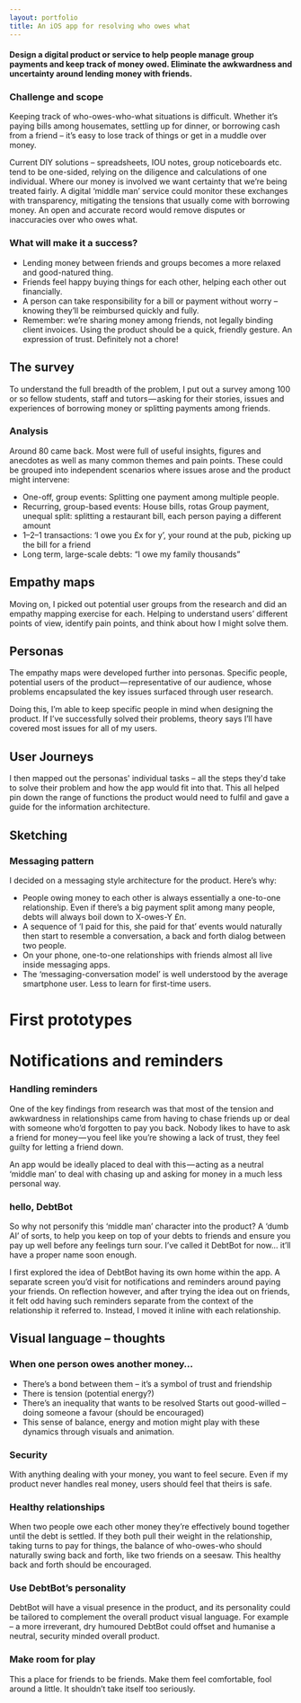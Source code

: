 ```yaml
---
layout: portfolio
title: An iOS app for resolving who owes what
---
```


#### Design a digital product or service to help people manage group payments and keep track of money owed. Eliminate the awkwardness and uncertainty around lending money with friends.

### Challenge and scope
Keeping track of who-owes-who-what situations is difficult. Whether it’s paying bills among housemates, settling up for dinner, or borrowing cash from a friend – it’s easy to lose track of things or get in a muddle over money.

Current DIY solutions – spreadsheets, IOU notes, group noticeboards etc. tend to be one-sided, relying on the diligence and calculations of one individual. Where our money is involved we want certainty that we’re being treated fairly.
A digital ‘middle man’ service could monitor these exchanges with transparency, mitigating the tensions that usually come with borrowing money. An open and accurate record would remove disputes or inaccuracies over who owes what.

### What will make it a success?
- Lending money between friends and 
groups becomes a more relaxed and good-natured thing.
- Friends feel happy buying things for each other, helping each other out financially.
- A person can take responsibility for a bill or payment without worry – knowing they’ll be reimbursed quickly and fully.
- Remember: we’re sharing money among friends, not legally binding client invoices. Using the product should be a quick, friendly gesture. An expression of trust. Definitely not a chore!

## The survey
To understand the full breadth of the problem, I put out a survey among 100 or so fellow students, staff and tutors — asking for their stories, issues and experiences of borrowing money or splitting payments among friends.

### Analysis
Around 80 came back. Most were full of useful insights, figures and anecdotes as well as many common themes and pain points. These could be grouped into independent scenarios where issues arose and the product might intervene:

- One-off, group events: Splitting one payment among multiple people.
- Recurring, group-based events: House bills, rotas
Group payment, unequal split: 
splitting a restaurant bill, each person paying a different amount
- 1–2–1 transactions: ‘I owe you £x for y’, your round at the pub, picking up the bill for a friend
- Long term, large-scale debts: “I owe my 
family thousands”

## Empathy maps
Moving on, I picked out potential user groups from the research and did an empathy mapping exercise for each. Helping to understand users’ different points of view, identify pain points, and think about how I might solve them.

## Personas
The empathy maps were developed further into personas. Specific people, potential users of the product — representative of our audience, whose problems encapsulated the key issues surfaced through user research.

Doing this, I’m able to keep specific people in mind when designing the product. If I’ve successfully solved their problems, theory says I’ll have covered most issues for all of my users.

## User Journeys
I then mapped out the personas' individual tasks – all the steps they'd take to solve their problem and how the app would fit into that. This all helped pin down the range of functions the product would need to fulfil and gave a guide for the information architecture.

## Sketching

### Messaging pattern
I decided on a messaging style architecture for the product. Here’s why:
- People owing money to each other is always essentially a one-to-one relationship. Even if there’s a big payment split among many people, debts will always boil down to X-owes-Y £n.
- A sequence of ‘I paid for this, she paid for that’ events would naturally then start to resemble a conversation, a back and forth dialog between two people.
- On your phone, one-to-one relationships with friends almost all live inside messaging apps.
- The ‘messaging-conversation model’ is well understood by the average smartphone user. Less to learn for first-time users.

# First prototypes

# Notifications and reminders

### Handling reminders
One of the key findings from research was that most of the tension and awkwardness in relationships came from having to chase friends up or deal with someone who’d forgotten to pay you back. Nobody likes to have to ask a friend for money — you feel like you’re showing a lack of trust, they feel guilty for letting a friend down.

An app would be ideally placed to deal with this — acting as a neutral ‘middle man’ to deal with chasing up and asking for money in a much less personal way.

### hello, DebtBot
So why not personify this ‘middle man’ character into the product? A ‘dumb AI’ of sorts, to help you keep on top of your debts to friends and ensure you pay up well before any feelings turn sour. I’ve called it DebtBot for now… it’ll have a proper name soon enough.

I first explored the idea of DebtBot having its own home within the app. A separate screen you’d visit for notifications and reminders around paying your friends. On reflection however, and after trying the idea out on friends, it felt odd having such reminders separate from the context of the relationship it referred to. Instead, I moved it inline with each relationship.


## Visual language – thoughts

### When one person owes another money…
- There’s a bond between them – it’s a symbol of trust and friendship
- There is tension (potential energy?)
- There’s an inequality that wants to be resolved
Starts out good-willed – doing someone a favour (should be encouraged)
- This sense of balance, energy and motion might play with these dynamics through visuals and animation.

### Security
With anything dealing with your money, you want to feel secure. Even if my product never handles real money, users should feel that theirs is safe.

### Healthy relationships
When two people owe each other money they’re effectively bound together until the debt is settled. If they both pull their weight in the relationship, taking turns to pay for things, the balance of who-owes-who should naturally swing back and forth, like two friends on a seesaw. This healthy back and forth should be encouraged.

### Use DebtBot’s personality
DebtBot will have a visual presence in the product, and its personality could be tailored to complement the overall product visual language. For example – a more irreverant, dry humoured DebtBot could offset and humanise a neutral, security minded overall product.

### Make room for play
This a place for friends to be friends. Make them feel comfortable, fool around a little. It shouldn’t take itself too seriously.

